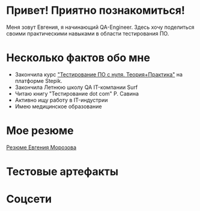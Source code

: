 # Привет! Приятно познакомиться!
Меня зовут Евгения, я начинающий QA-Engineer. Здесь хочу поделиться своими практическими навыками в области тестирования ПО.
# Несколько фактов обо мне
- Закончила курс ["Тестирование ПО с нуля. Теория+Практика"](https://drive.google.com/file/d/1OINs8n3otPeobZyo3iKTs4r2jI2qCDJ1/view?usp=drive_link) на платформе Stepik.
- Закончила Летнюю школу QA IT-компании Surf
- Читаю книгу "Тестирование dot com" Р. Савина
- Активно ищу работу в IT-индустрии
- Имею медицинское образование
# Мое резюме 
[Резюме Евгения Морозова](https://voronezh.hh.ru/applicant/resumes/view?resume=740ddfceff0de63ce10039ed1f456b4f42726b)
# Тестовые артефакты 
# Соцсети
